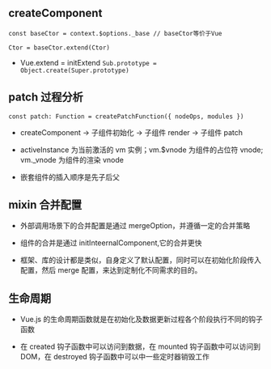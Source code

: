 ## createComponent

`const baseCtor = context.$options._base // baseCtor等价于Vue`

`Ctor = baseCtor.extend(Ctor)`

- Vue.extend = initExtend
  `Sub.prototype = Object.create(Super.prototype)`

## patch 过程分析

`const patch: Function = createPatchFunction({ nodeOps, modules })`

- createComponent -> 子组件初始化 -> 子组件 render -> 子组件 patch

- activeInstance 为当前激活的 vm 实例；vm.$vnode 为组件的占位符 vnode;
  vm.\_vnode 为组件的渲染 vnode

- 嵌套组件的插入顺序是先子后父

## mixin 合并配置

- 外部调用场景下的合并配置是通过 mergeOption，并遵循一定的合并策略

- 组件的合并是通过 initInteernalComponent,它的合并更快

- 框架、库的设计都是类似，自身定义了默认配置，同时可以在初始化阶段传入配置，然后 merge 配置，来达到定制化不同需求的目的。

## 生命周期

- Vue.js 的生命周期函数就是在初始化及数据更新过程各个阶段执行不同的钩子函数

- 在 created 钩子函数中可以访问到数据，在 mounted 钩子函数中可以访问到 DOM，在 destroyed 钩子函数中可以中一些定时器销毁工作
